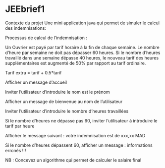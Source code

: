# JEEbrief1

Contexte du projet
Une mini application java qui permet de simuler le calcul des indemnisations:

Processus de calcul de l’indemnisation :

Un Ouvrier est payé par tarif horaire à la fin de chaque semaine. Le nombre d’heure par semaine ne doit pas dépasser 60 heures. Si le nombre d’heures travaillé dans une semaine dépasse 40 heures, le nouveau tarif des heures supplémentaires est augmenté de 50% par rapport au tarif ordinaire.

Tarif extra = tarif + 0.5*tarif

Afficher un message d’accueil

Inviter l’utilisateur d’introduire le nom est le prénom

Afficher un message de bienvenue au nom de l’utilisateur

Inviter l’utilisateur d’introduire le nombre d’heures travaillées

Si le nombre d’heures ne dépasse pas 60, inviter l’utilisateur à introduire le tarif par heure

Afficher le message suivant : votre indemnisation est de xxx,xx MAD

Si le nombre d’heures dépassent 60, afficher un message : informations erronés !!!

NB : Concevez un algorithme qui permet de calculer le salaire final
